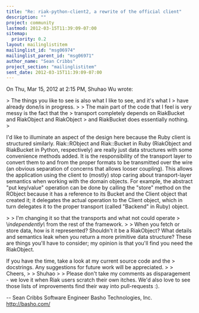 ```yaml
---
title: "Re: riak-python-client2, a rewrite of the official client"
description: ""
project: community
lastmod: 2012-03-15T11:39:09-07:00
sitemap:
  priority: 0.2
layout: mailinglistitem
mailinglist_id: "msg06974"
mailinglist_parent_id: "msg06971"
author_name: "Sean Cribbs"
project_section: "mailinglistitem"
sent_date: 2012-03-15T11:39:09-07:00
---
```



On Thu, Mar 15, 2012 at 2:15 PM, Shuhao Wu  wrote:

&gt; The things you like to see is also what I like to see, and it's what I
&gt; have already done/is in progress.
&gt;
&gt; The main part of the code that I feel is very messy is the fact that the
&gt; transport completely depends on RiakBucket and RiakObject and RiakObject
&gt; and RiakBucket does essentially nothing.
&gt;

I'd like to illuminate an aspect of the design here because the Ruby client
is structured similarly. Riak::RObject and Riak::Bucket in Ruby (RiakObject
and RiakBucket in Python, respectively) are really just data structures
with some convenience methods added. It is the responsibility of the
transport layer to convert them to and from the proper formats to be
transmitted over the wire (an obvious separation of concerns that allows
looser coupling). This allows the application using the client to (mostly)
stop caring about transport-layer semantics when working with the domain
objects. For example, the abstract "put key/value" operation can be done by
calling the "store" method on the RObject because it has a reference to its
Bucket and the Client object that created it; it delegates the actual
operation to the Client object, which in turn delegates it to the proper
transport (called "Backend" in Ruby) object.


&gt;
&gt; I'm changing it so that the transports and what not could operate
&gt; \\*independently\\* from the rest of the framework.
&gt;
&gt;
When you fetch or store data, how is it represented? Shouldn't it be a
RiakObject? What details and semantics leak when you return a more
primitive data structure? These are things you'll have to consider; my
opinion is that you'll find you need the RiakObject.

If you have the time, take a look at my current source code and the
&gt; docstrings. Any suggestions for future work will be appreciated.
&gt;
&gt; Cheers,
&gt;
&gt; Shuhao
&gt;
&gt;
Please don't take my comments as disparagement - we love it when Riak users
scratch their own itches. We'd also love to see those lists of improvements
find their way into pull-requests :).

-- 
Sean Cribbs 
Software Engineer
Basho Technologies, Inc.
http://basho.com/
